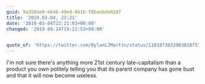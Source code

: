 ```yaml
---
guid: 9a350ae0-b646-49ed-8b1b-f8baebde02d7
title: '2019.03.04, 23:21'
date: '2019-03-04T22:21:03+00:00'
changed: '2019-09-24T19:21:53+00:00'


quote_of: 'https://twitter.com/DylanLJMartin/status/1101873832003018757'
---
```


I'm not sure there's anything more 21st century late-capitalism than a product you own politely telling you that its parent company has gone bust and that it will now become useless.
